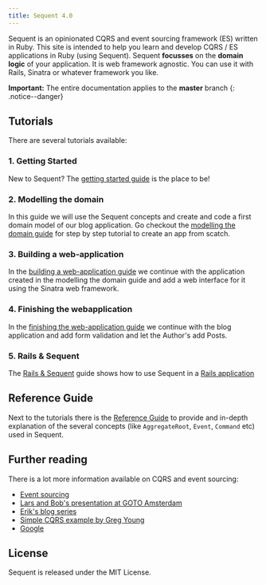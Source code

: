 ```yaml
---
title: Sequent 4.0
---
```


Sequent is an opinionated CQRS and event sourcing framework (ES) written in Ruby. This site is intended
to help you learn and develop CQRS / ES applications in Ruby (using Sequent).
Sequent **focusses** on the **domain logic** of your application. It is web framework agnostic.
You can use it with Rails, Sinatra or whatever framework you like.

**Important:** The entire documentation applies to the **master**
branch
{: .notice--danger}

## Tutorials

There are several tutorials available:

### 1. Getting Started

New to Sequent? The [getting started guide](/docs/getting-started.html) is the place to be!

### 2. Modelling the domain

In this guide we will use the Sequent concepts and create and code a first domain model
of our blog application. Go checkout the [modelling the domain guide](/docs/modelling-the-domain.html)
for step by step tutorial to create an app from scatch.

### 3. Building a web-application

In the [building a web-application guide](/docs/building-a-web-application.html) we continue with the
application created in the modelling the domain guide and add a web interface for it using the Sinatra
web framework.

### 4. Finishing the webapplication
In the [finishing the web-application guide](/docs/finishing-the-web-application.html) we continue with
the blog application and add form validation and let the Author's add Posts.

### 5. Rails & Sequent
The [Rails & Sequent](/docs/rails-sequent.html) guide shows how to use Sequent in a [Rails application](https://rubyonrails.org/)

## Reference Guide

Next to the tutorials there is the [Reference Guide](/docs/concepts.html) to provide and
in-depth explanation of the several concepts (like `AggregateRoot`, `Event`, `Command` etc) used in Sequent.

## Further reading

There is a lot more information available on CQRS and event sourcing:

- [Event sourcing](http://martinfowler.com/eaaDev/EventSourcing.html)
- [Lars and Bob's presentation at GOTO Amsterdam](http://gotocon.com/dl/goto-amsterdam-2013/slides/BobForma_and_LarsVonk_EventSourcingInProductionSystems.pdf)
- [Erik's blog series](http://blog.zilverline.com/2011/02/10/towards-an-immutable-domain-model-monads-part-5/)
- [Simple CQRS example by Greg Young](https://github.com/gregoryyoung/m-r)
- [Google](http://www.google.nl/search?ie=UTF-8&q=cqrs+event+sourcing)

## License

Sequent is released under the MIT License.
